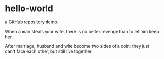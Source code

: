 # hello-world
a GitHub repository demo.

When a man steals your wife, there is no better revenge than to let him keep her.

After marriage, husband and wife become two sides of a coin; they just can't face each other, but still live together.

